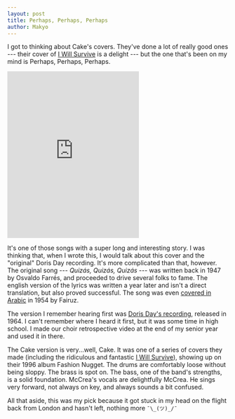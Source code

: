 ```yaml
---
layout: post
title: Perhaps, Perhaps, Perhaps
author: Makyo
---
```


I got to thinking about Cake's covers. They've done a lot of really good ones --- their cover of [I Will Survive](https://open.spotify.com/track/0qgiFuYhYuwtFXEwYakddE) is a delight --- but the one that's been on my mind is Perhaps, Perhaps, Perhaps.

<iframe src="https://open.spotify.com/embed/track/056bAgyXJrvqWzESDcU4CJ" width="300" height="380" frameborder="0" allowtransparency="true"></iframe>

It's one of those songs with a super long and interesting story. I was thinking that, when I wrote this, I would talk about this cover and the "original" Doris Day recording. It's more complicated than that, however. The original song --- *Quizás, Quizás, Quizás* --- was written back in 1947 by Osvaldo Farrés, and proceeded to drive several folks to fame. The english version of the lyrics was written a year later and isn't a direct translation, but also proved successful. The song was even [covered in Arabic](https://www.youtube.com/watch?v=RJhQbe2Ycic) in 1954 by Fairuz.

The version I remember hearing first was [Doris Day's recording](https://open.spotify.com/track/1D2rNrzG4x1EfQHCSgiVB1), released in 1964. I can't remember where I heard it first, but it was some time in high school. I made our choir retrospective video at the end of my senior year and used it in there.

The Cake version is very...well, Cake. It was one of a series of covers they made (including the ridiculous and fantastic [I Will Survive](https://open.spotify.com/track/0qgiFuYhYuwtFXEwYakddE)), showing up on their 1996 album Fashion Nugget. The drums are comfortably loose without being sloppy. The brass is spot on. The bass, one of the band's strengths, is a solid foundation. McCrea's vocals are delightfully McCrea. He sings very forward, not always on key, and always sounds a bit confused.

All that aside, this was my pick because it got stuck in my head on the flight back from London and hasn't left, nothing more `¯\_(ツ)_/¯`
